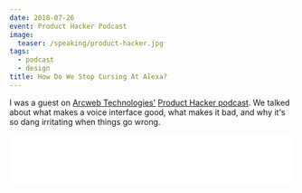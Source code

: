 ```yaml
---
date: 2018-07-26
event: Product Hacker Podcast
image:
  teaser: /speaking/product-hacker.jpg
tags:
  - podcast
  - design
title: How Do We Stop Cursing At Alexa?
---
```

I was a guest on [Arcweb Technologies'](https://arcweb.co) [Product Hacker podcast](http://producthacker.libsyn.com). We talked about what makes a voice interface good, what makes it bad, and why it's so dang irritating when things go wrong.

<iframe style="border: none" src="//html5-player.libsyn.com/embed/episode/id/6854341/height/90/theme/custom/thumbnail/yes/direction/forward/render-playlist/no/custom-color/01345f/" height="90px" width="100%" scrolling="no"  allowfullscreen webkitallowfullscreen mozallowfullscreen oallowfullscreen msallowfullscreen></iframe>
